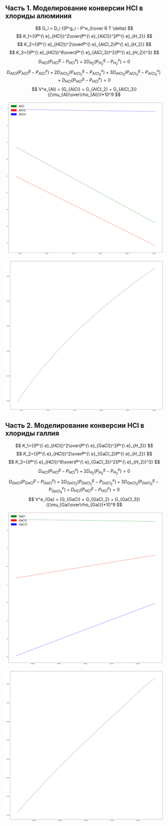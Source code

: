 ## **Часть 1. Моделирование конверсии** **HCl в хлориды алюминия** 


$$
G_i = D_i {(P^g_i - P^e_i)\over R T \delta}
$$
$$
𝐾_1={(𝑃^{\ e}_{𝐻𝐶𝑙})^2\over(𝑃^{\ e}_{Al𝐶𝑙})^2𝑃^{\ e}_{𝐻_2}}
$$
$$
𝐾_2={(𝑃^{\ e}_{𝐻𝐶𝑙})^2\over𝑃^{\ e}_{Al𝐶𝑙_2}𝑃^{\ e}_{𝐻_2}}
$$
$$
𝐾_3={(𝑃^{\ e}_{𝐻𝐶𝑙})^6\over(𝑃^{\ e}_{Al𝐶𝑙_3})^2(𝑃^{\ e}_{𝐻_2})^3}
$$
$$
D_{HCl}(P^g_{HCl}-P^e_{HCl})+2D_{H_2}(P^g_{H_2}-P^e_{H_2})=0
$$
$$
D_{AlCl}(P^g_{AlCl} - P^e_{AlCl}) + 2D_{AlCl_2}(P^g_{AlCl_2} - P^e_{AlCl_2}) + 3D_{AlCl_3}(P^g_{AlCl_3} - P^e_{AlCl_3}) + D_{HCl}(P^g_{HCl} - P^e_{HCl}) = 0
$$
$$
V^e_{Al} = (G_{AlCl} + G_{AlCl_2} + G_{AlCl_3})({\mu_{Al}\over\rho_{Al}})*10^9
$$


![cp-task1-a](../assets/cp-task1-a.png)

![cp-task1-a](../assets/cp-task1-b.png)

## **Часть 2. Моделирование конверсии** **HCl в хлориды галлия** 

$$
𝐾_1={(𝑃^{\ e}_{𝐻𝐶𝑙})^2\over(𝑃^{\ e}_{Ga𝐶𝑙})^2𝑃^{\ e}_{𝐻_2}}
$$
$$
𝐾_2={(𝑃^{\ e}_{𝐻𝐶𝑙})^2\over𝑃^{\ e}_{Ga𝐶𝑙_2}𝑃^{\ e}_{𝐻_2}}
$$
$$
𝐾_3={(𝑃^{\ e}_{𝐻𝐶𝑙})^6\over(𝑃^{\ e}_{Ga𝐶𝑙_3})^2(𝑃^{\ e}_{𝐻_2})^3}
$$
$$
D_{HCl}(P^g_{HCl}-P^e_{HCl})+2D_{H_2}(P^g_{H_2}-P^e_{H_2})=0
$$
$$
D_{GaCl}(P^g_{GaCl} - P^e_{GaCl}) + 2D_{GaCl_2}(P^g_{GaCl_2} - P^e_{GaCl_2}) + 3D_{GaCl_3}(P^g_{GaCl_3} - P^e_{GaCl_3}) + D_{HCl}(P^g_{HCl} - P^e_{HCl}) = 0
$$
$$
V^e_{Ga} = (G_{GaCl} + G_{GaCl_2} + G_{GaCl_3})({\mu_{Ga}\over\rho_{Ga}})*10^9
$$

![cp-task1-a](../assets/cp-task2-a.png)

![cp-task1-a](../assets/cp-task2-b.png)

